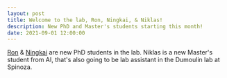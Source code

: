```yaml
---
layout: post
title: Welcome to the lab, Ron, Ningkai, & Niklas!
description: New PhD and Master's students starting this month!
date: 2021-09-01 12:00:00
---
```


[Ron](/people/2021-09-01-rk/) & [Ningkai](/people/2021-09-02-nw/) are new PhD students in the lab. Niklas is a new Master's student from AI, that's also going to be lab assistant in the Dumoulin lab at Spinoza. 